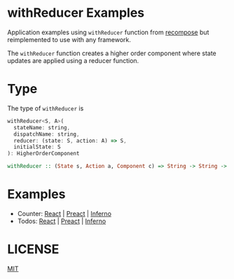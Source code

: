 # withReducer Examples

Application examples using `withReducer` function from
[recompose](https://github.com/acdlite/recompose) but reimplemented to use
with any framework.

The `withReducer` function creates a higher order component where
state updates are applied using a reducer function.

# Type

The type of `withReducer` is

```js
withReducer<S, A>(
  stateName: string,
  dispatchName: string,
  reducer: (state: S, action: A) => S,
  initialState: S
): HigherOrderComponent
```

```haskell
withReducer :: (State s, Action a, Component c) => String -> String -> ((s, a) -> a) -> s -> c
```

# Examples

- Counter: [React](https://creaturephil.github.io/withReducer-examples/counter/react-counter.html) | [Preact](https://creaturephil.github.io/withReducer-examples/counter/preact-counter.html) |
[Inferno](https://creaturephil.github.io/withReducer-examples/counter/inferno-counter.html)
- Todos: [React](creaturephil.github.io/withReducer-examples/todos/react-todos.html) | [Preact](https://creaturephil.github.io/withReducer-examples/todos/preact-todos.html) |
[Inferno](https://creaturephil.github.io/withReducer-examples/todos/inferno-todos.html)

# LICENSE

[MIT](LICENSE)
